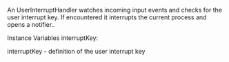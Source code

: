 An UserInterruptHandler watches incoming input events and checks for the user interrupt key.If encountered it interrupts the current process and opens a notifier..Instance Variables	interruptKey:		<Object>interruptKey	- definition of the user interrupt key